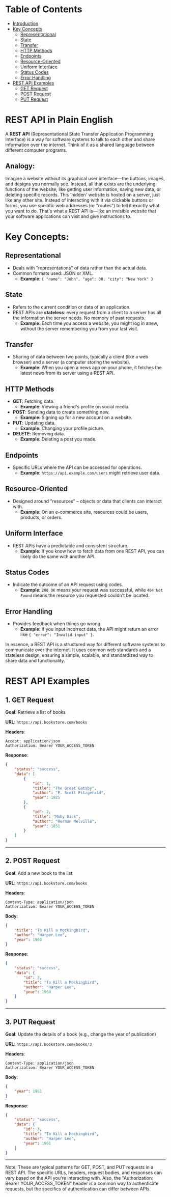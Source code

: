 # Table of Contents

- [Introduction](#introduction)
- [Key Concepts](#key-concepts)
  - [Representational](#representational)
  - [State](#state)
  - [Transfer](#transfer)
  - [HTTP Methods](#http-methods)
  - [Endpoints](#endpoints)
  - [Resource-Oriented](#resource-oriented)
  - [Uniform Interface](#uniform-interface)
  - [Status Codes](#status-codes)
  - [Error Handling](#error-handling)
- [REST API Examples](#rest-api-examples)
  - [GET Request](#1-get-request)
  - [POST Request](#2-post-request)
  - [PUT Request](#3-put-request)


# REST API in Plain English

A **REST API** (Representational State Transfer Application Programming Interface) is a way for software systems to talk to each other and share information over the internet. Think of it as a shared language between different computer programs.

## Analogy:

Imagine a website without its graphical user interface—the buttons, images, and designs you normally see. Instead, all that exists are the underlying functions of the website, like getting user information, saving new data, or deleting specific records. This 'hidden' website is hosted on a server, just like any other site. Instead of interacting with it via clickable buttons or forms, you use specific web addresses (or "routes") to tell it exactly what you want to do. That's what a REST API is—like an invisible website that your software applications can visit and give instructions to.

# Key Concepts:

## Representational
- Deals with "representations" of data rather than the actual data.
- Common formats used: JSON or XML.
  - **Example**: `{ "name": "John", "age": 30, "city": "New York" }`

## State
- Refers to the current condition or data of an application.
- REST APIs are **stateless**: every request from a client to a server has all the information the server needs. No memory of past requests.
  - **Example**: Each time you access a website, you might log in anew, without the server remembering you from your last visit.

## Transfer
- Sharing of data between two points, typically a client (like a web browser) and a server (a computer storing the website).
  - **Example**: When you open a news app on your phone, it fetches the latest news from its server using a REST API.

## HTTP Methods
- **GET**: Fetching data.
  - **Example**: Viewing a friend's profile on social media.
- **POST**: Sending data to create something new.
  - **Example**: Signing up for a new account on a website.
- **PUT**: Updating data.
  - **Example**: Changing your profile picture.
- **DELETE**: Removing data.
  - **Example**: Deleting a post you made.

## Endpoints
- Specific URLs where the API can be accessed for operations.
  - **Example**: `https://api.example.com/users` might retrieve user data.

## Resource-Oriented
- Designed around "resources" – objects or data that clients can interact with.
  - **Example**: On an e-commerce site, resources could be users, products, or orders.

## Uniform Interface
- REST APIs have a predictable and consistent structure.
  - **Example**: If you know how to fetch data from one REST API, you can likely do the same with another API.

## Status Codes
- Indicate the outcome of an API request using codes.
  - **Example**: `200 OK` means your request was successful, while `404 Not Found` means the resource you requested couldn't be located.

## Error Handling
- Provides feedback when things go wrong.
  - **Example**: If you input incorrect data, the API might return an error like `{ "error": "Invalid input" }`.

In essence, a REST API is a structured way for different software systems to communicate over the internet. It uses common web standards and a stateless design, ensuring a simple, scalable, and standardized way to share data and functionality.

# REST API Examples

## 1. GET Request

**Goal**: Retrieve a list of books

**URL**: `https://api.bookstore.com/books`

**Headers**:
```
Accept: application/json
Authorization: Bearer YOUR_ACCESS_TOKEN
```

**Response**:
```json
{
    "status": "success",
    "data": [
        {
            "id": 1,
            "title": "The Great Gatsby",
            "author": "F. Scott Fitzgerald",
            "year": 1925
        },
        {
            "id": 2,
            "title": "Moby Dick",
            "author": "Herman Melville",
            "year": 1851
        }
    ]
}
```

---

## 2. POST Request

**Goal**: Add a new book to the list

**URL**: `https://api.bookstore.com/books`

**Headers**:
```
Content-Type: application/json
Authorization: Bearer YOUR_ACCESS_TOKEN
```

**Body**:
```json
{
    "title": "To Kill a Mockingbird",
    "author": "Harper Lee",
    "year": 1960
}
```

**Response**:
```json
{
    "status": "success",
    "data": {
        "id": 3,
        "title": "To Kill a Mockingbird",
        "author": "Harper Lee",
        "year": 1960
    }
}
```

---

## 3. PUT Request

**Goal**: Update the details of a book (e.g., change the year of publication)

**URL**: `https://api.bookstore.com/books/3`

**Headers**:
```
Content-Type: application/json
Authorization: Bearer YOUR_ACCESS_TOKEN
```

**Body**:
```json
{
    "year": 1961
}
```

**Response**:
```json
{
    "status": "success",
    "data": {
        "id": 3,
        "title": "To Kill a Mockingbird",
        "author": "Harper Lee",
        "year": 1961
    }
}
```

---

Note: These are typical patterns for GET, POST, and PUT requests in a REST API. The specific URLs, headers, request bodies, and responses can vary based on the API you're interacting with. Also, the "Authorization: Bearer YOUR_ACCESS_TOKEN" header is a common way to authenticate requests, but the specifics of authentication can differ between APIs.
